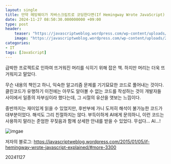 ```yaml
---
layout: single
title: 만약 헤밍웨이가 자바스크립트로 코딩한다면(If Hemingway Wrote JavaScript)
date: 2024-11-27 08:50:30.000000000 +09:00
type: post
header:
    teaser: "https://javascriptweblog.wordpress.com/wp-content/uploads/2015/01/screen-shot-2015-01-04-at-4-33-55-pm.png?w=232"
    image: "https://javascriptweblog.wordpress.com/wp-content/uploads/2015/01/screen-shot-2015-01-04-at-4-33-55-pm.png?w=232"
categories:
- IT
tags: [JavaScript]
---
```


급박한 프로젝트로 인하여 뜨거워진 머리를 식히기 위해 잡은 책. 하지만 머리는 더욱 뜨거워지고 말았다.

무슨 내용의 책인고 하니, 익숙한 알고리즘 문제를 기기묘묘한 코드로 풀어내는 것이다. 클린코드가 유행하기 이전에는 아무도 알아볼 수 없는 코드를 작성하는 것이 개발자들 사이에서 일종의 자부심이라 했다는데, 그 시절의 유산을 엿보는 느낌이다.

중반까지는 재미있게 읽을 수 있었지만, 후반부에 가니 도저히 해석이 불가능한 코드가 대부분이었다. 해석도 그리 친절하지는 않다. 부득이하게 AI에게 문의하니, 이런 코드는 사용하지 말라는 준엄한 꾸짖음과 함께 상세한 안내를 받을 수 있었다. 무섭다… AI…!

![imgae](https://javascriptweblog.wordpress.com/wp-content/uploads/2014/12/screen-shot-2015-01-02-at-3-00-46-pm.png?w=1024&h=270)

저자의 블로그: https://javascriptweblog.wordpress.com/2015/01/05/if-hemingway-wrote-javascript-explained/#more-3300

20241127


